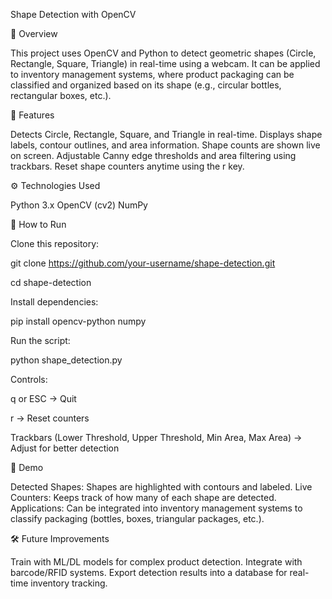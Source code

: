 Shape Detection with OpenCV

📌 Overview

This project uses OpenCV and Python to detect geometric shapes (Circle, Rectangle, Square, Triangle) in real-time using a webcam.
It can be applied to inventory management systems, where product packaging can be classified and organized based on its shape (e.g., circular bottles, rectangular boxes, etc.).

🎯 Features

Detects Circle, Rectangle, Square, and Triangle in real-time.
Displays shape labels, contour outlines, and area information.
Shape counts are shown live on screen.
Adjustable Canny edge thresholds and area filtering using trackbars.
Reset shape counters anytime using the r key.

⚙️ Technologies Used

Python 3.x
OpenCV (cv2)
NumPy

🚀 How to Run

Clone this repository:

git clone https://github.com/your-username/shape-detection.git

cd shape-detection


Install dependencies:

pip install opencv-python numpy


Run the script:

python shape_detection.py

Controls:

q or ESC → Quit

r → Reset counters

Trackbars (Lower Threshold, Upper Threshold, Min Area, Max Area) → Adjust for better detection

📸 Demo

Detected Shapes: Shapes are highlighted with contours and labeled.
Live Counters: Keeps track of how many of each shape are detected.
Applications: Can be integrated into inventory management systems to classify packaging (bottles, boxes, triangular packages, etc.).

🛠 Future Improvements

Train with ML/DL models for complex product detection.
Integrate with barcode/RFID systems.
Export detection results into a database for real-time inventory tracking.
